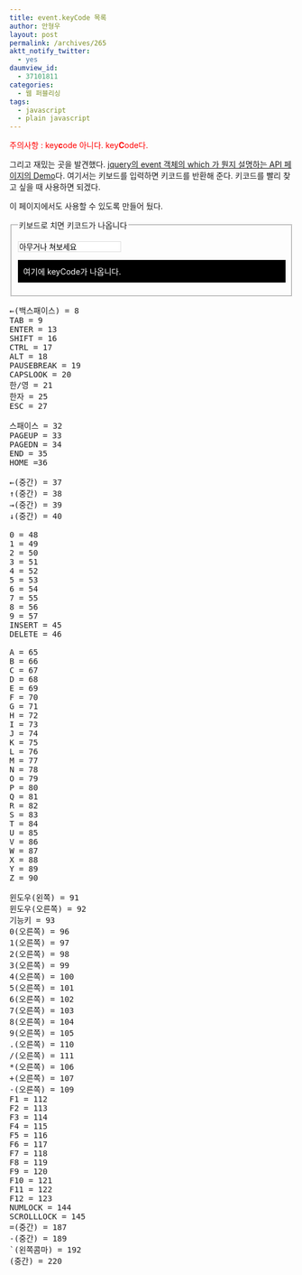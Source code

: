 ```yaml
---
title: event.keyCode 목록
author: 안형우
layout: post
permalink: /archives/265
aktt_notify_twitter:
  - yes
daumview_id:
  - 37101811
categories:
  - 웹 퍼블리싱
tags:
  - javascript
  - plain javascript
---
```

<span style="color: #ff0000;">주의사항 : key</span>**<span style="color: #ff0000;">c</span>**<span style="color: #ff0000;">ode 아니다. key</span>**<span style="color: #ff0000;">C</span>**<span style="color: #ff0000;">ode다.</span>

그리고 재밌는 곳을 발견했다. <a href="http://api.jquery.com/event.which/" target="_blank">jquery의 event 객체의 which 가 뭔지 설명하는 API 페이지의 Demo</a>다. 여기서는 키보드를 입력하면 키코드를 반환해 준다. 키코드를 빨리 찾고 싶을 때 사용하면 되겠다.

이 페이지에서도 사용할 수 있도록 만들어 뒀다.

<fieldset>
  <legend>키보드로 치면 키코드가 나옵니다</legend> <p>
    <input id="whichkey" style="border: 1px solid #dddddd;" type="text" value="아무거나 쳐보세요" />
  </p>
  
  <p id="log" style="background: #000000 none repeat scroll 0% 0%; -moz-background-clip: border; -moz-background-origin: padding; -moz-background-inline-policy: continuous; padding: 10px; color: #fff; font-weight: border;">
    여기에 keyCode가 나옵니다.
  </p>
</fieldset>



<pre class="brush:js">←(백스패이스) = 8
TAB = 9
ENTER = 13
SHIFT = 16
CTRL = 17
ALT = 18
PAUSEBREAK = 19
CAPSLOOK = 20
한/영 = 21
한자 = 25
ESC = 27

스패이스 = 32
PAGEUP = 33
PAGEDN = 34
END = 35
HOME =36

←(중간) = 37
↑(중간) = 38
→(중간) = 39
↓(중간) = 40

0 = 48
1 = 49
2 = 50
3 = 51
4 = 52
5 = 53
6 = 54
7 = 55
8 = 56
9 = 57
INSERT = 45
DELETE = 46

A = 65
B = 66
C = 67
D = 68
E = 69
F = 70
G = 71
H = 72
I = 73
J = 74
K = 75
L = 76
M = 77
N = 78
O = 79
P = 80
Q = 81
R = 82
S = 83
T = 84
U = 85
V = 86
W = 87
X = 88
Y = 89
Z = 90

윈도우(왼쪽) = 91
윈도우(오른쪽) = 92
기능키 = 93
0(오른쪽) = 96
1(오른쪽) = 97
2(오른쪽) = 98
3(오른쪽) = 99
4(오른쪽) = 100
5(오른쪽) = 101
6(오른쪽) = 102
7(오른쪽) = 103
8(오른쪽) = 104
9(오른쪽) = 105
.(오른쪽) = 110
/(오른쪽) = 111
*(오른쪽) = 106
+(오른쪽) = 107
-(오른쪽) = 109
F1 = 112
F2 = 113
F3 = 114
F4 = 115
F5 = 116
F6 = 117
F7 = 118
F8 = 119
F9 = 120
F10 = 121
F11 = 122
F12 = 123
NUMLOCK = 144
SCROLLLOCK = 145
=(중간) = 187
-(중간) = 189
`(왼쪽콤마) = 192
(중간) = 220</pre>